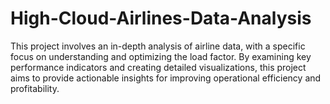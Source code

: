 # High-Cloud-Airlines-Data-Analysis
This project involves an in-depth analysis of airline data, with a specific focus on understanding and optimizing the load factor. By examining key performance indicators and creating detailed visualizations, this project aims to provide actionable insights for improving operational efficiency and profitability.
